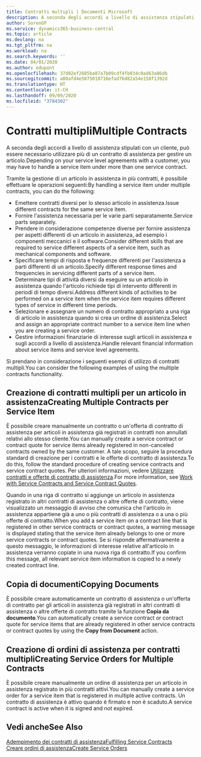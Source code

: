```yaml
---
title: Contratti multipli | Documenti Microsoft
description: A seconda degli accordi a livello di assistenza stipulati con un cliente, può essere necessario utilizzare più di un contratto di assistenza per gestire un articolo.
author: SorenGP
ms.service: dynamics365-business-central
ms.topic: article
ms.devlang: na
ms.tgt_pltfrm: na
ms.workload: na
ms.search.keywords: ''
ms.date: 04/01/2020
ms.author: edupont
ms.openlocfilehash: 37d02ef2685ba07a7b09cdf4fb034c0ad63a86db
ms.sourcegitcommit: a80afd4e5075018716efad76d82a54e158f1392d
ms.translationtype: HT
ms.contentlocale: it-CH
ms.lasthandoff: 09/09/2020
ms.locfileid: "3784302"
---
```

# <a name="multiple-contracts"></a><span data-ttu-id="e60b0-103">Contratti multipli</span><span class="sxs-lookup"><span data-stu-id="e60b0-103">Multiple Contracts</span></span>
<span data-ttu-id="e60b0-104">A seconda degli accordi a livello di assistenza stipulati con un cliente, può essere necessario utilizzare più di un contratto di assistenza per gestire un articolo.</span><span class="sxs-lookup"><span data-stu-id="e60b0-104">Depending on your service level agreements with a customer, you may have to handle a service item under more than one service contract.</span></span>  
  
<span data-ttu-id="e60b0-105">Tramite la gestione di un articolo in assistenza in più contratti, è possibile effettuare le operazioni seguenti:</span><span class="sxs-lookup"><span data-stu-id="e60b0-105">By handling a service item under multiple contracts, you can do the following:</span></span>  
  
* <span data-ttu-id="e60b0-106">Emettere contratti diversi per lo stesso articolo in assistenza.</span><span class="sxs-lookup"><span data-stu-id="e60b0-106">Issue different contracts for the same service item.</span></span>  
* <span data-ttu-id="e60b0-107">Fornire l'assistenza necessaria per le varie parti separatamente.</span><span class="sxs-lookup"><span data-stu-id="e60b0-107">Service parts separately.</span></span>  
* <span data-ttu-id="e60b0-108">Prendere in considerazione competenze diverse per fornire assistenza per aspetti differenti di un articolo in assistenza, ad esempio i componenti meccanici e il software.</span><span class="sxs-lookup"><span data-stu-id="e60b0-108">Consider different skills that are required to service different aspects of a service item, such as mechanical components and software.</span></span>  
* <span data-ttu-id="e60b0-109">Specificare tempi di risposta e frequenze differenti per l'assistenza a parti differenti di un articolo.</span><span class="sxs-lookup"><span data-stu-id="e60b0-109">Specify different response times and frequencies in servicing different parts of a service item.</span></span>  
* <span data-ttu-id="e60b0-110">Determinare tipi di attività diversi da eseguire su un articolo in assistenza quando l'articolo richiede tipi di intervento differenti in periodi di tempo diversi.</span><span class="sxs-lookup"><span data-stu-id="e60b0-110">Address different kinds of activities to be performed on a service item when the service item requires different types of service in different time periods.</span></span>  
* <span data-ttu-id="e60b0-111">Selezionare e assegnare un numero di contratto appropriato a una riga di articolo in assistenza quando si crea un ordine di assistenza.</span><span class="sxs-lookup"><span data-stu-id="e60b0-111">Select and assign an appropriate contract number to a service item line when you are creating a service order.</span></span>  
* <span data-ttu-id="e60b0-112">Gestire informazioni finanziarie di interesse sugli articoli in assistenza e sugli accordi a livello di assistenza.</span><span class="sxs-lookup"><span data-stu-id="e60b0-112">Handle relevant financial information about service items and service level agreements.</span></span>  
  
<span data-ttu-id="e60b0-113">Si prendano in considerazione i seguenti esempi di utilizzo di contratti multipli.</span><span class="sxs-lookup"><span data-stu-id="e60b0-113">You can consider the following examples of using the multiple contracts functionality.</span></span>  
  
## <a name="creating-multiple-contracts-per-service-item"></a><span data-ttu-id="e60b0-114">Creazione di contratti multipli per un articolo in assistenza</span><span class="sxs-lookup"><span data-stu-id="e60b0-114">Creating Multiple Contracts per Service Item</span></span>  
<span data-ttu-id="e60b0-115">È possibile creare manualmente un contratto o un'offerta di contratto di assistenza per articoli in assistenza già registrati in contratti non annullati relativi allo stesso cliente.</span><span class="sxs-lookup"><span data-stu-id="e60b0-115">You can manually create a service contract or contract quote for service items already registered in non-canceled contracts owned by the same customer.</span></span> <span data-ttu-id="e60b0-116">A tale scopo, seguire la procedura standard di creazione per i contratti e le offerte di contratto di assistenza.</span><span class="sxs-lookup"><span data-stu-id="e60b0-116">To do this, follow the standard procedure of creating service contracts and service contract quotes.</span></span> <span data-ttu-id="e60b0-117">Per ulteriori informazioni, vedere [Utilizzare contratti e offerte di contratto di assistenza](service-how-to-create-service-contracts-and-service-contract-quotes.md).</span><span class="sxs-lookup"><span data-stu-id="e60b0-117">For more information, see [Work with Service Contracts and Service Contract Quotes](service-how-to-create-service-contracts-and-service-contract-quotes.md).</span></span>  
  
<span data-ttu-id="e60b0-118">Quando in una riga di contratto si aggiunge un articolo in assistenza registrato in altri contratti di assistenza o altre offerte di contratto, viene visualizzato un messaggio di avviso che comunica che l'articolo in assistenza appartiene già a uno o più contratti di assistenza o a una o più offerte di contratto.</span><span class="sxs-lookup"><span data-stu-id="e60b0-118">When you add a service item on a contract line that is registered in other service contracts or contract quotes, a warning message is displayed stating that the service item already belongs to one or more service contracts or contract quotes.</span></span> <span data-ttu-id="e60b0-119">Se si risponde affermativamente a questo messaggio, le informazioni di interesse relative all'articolo in assistenza verranno copiate in una nuova riga di contratto.</span><span class="sxs-lookup"><span data-stu-id="e60b0-119">If you confirm this message, all relevant service item information is copied to a newly created contract line.</span></span>  
  
## <a name="copying-documents"></a><span data-ttu-id="e60b0-120">Copia di documenti</span><span class="sxs-lookup"><span data-stu-id="e60b0-120">Copying Documents</span></span>  
<span data-ttu-id="e60b0-121">È possibile creare automaticamente un contratto di assistenza o un'offerta di contratto per gli articoli in assistenza già registrati in altri contratti di assistenza o altre offerte di contratto tramite la funzione **Copia da documento**.</span><span class="sxs-lookup"><span data-stu-id="e60b0-121">You can automatically create a service contract or contract quote for service items that are already registered in other service contracts or contract quotes by using the **Copy from Document** action.</span></span>  
  
## <a name="creating-service-orders-for-multiple-contracts"></a><span data-ttu-id="e60b0-122">Creazione di ordini di assistenza per contratti multipli</span><span class="sxs-lookup"><span data-stu-id="e60b0-122">Creating Service Orders for Multiple Contracts</span></span>  
<span data-ttu-id="e60b0-123">È possibile creare manualmente un ordine di assistenza per un articolo in assistenza registrato in più contratti attivi.</span><span class="sxs-lookup"><span data-stu-id="e60b0-123">You can manually create a service order for a service item that is registered in multiple active contracts.</span></span> <span data-ttu-id="e60b0-124">Un contratto di assistenza è attivo quando è firmato e non è scaduto.</span><span class="sxs-lookup"><span data-stu-id="e60b0-124">A service contract is active when it is signed and not expired.</span></span>  
  
## <a name="see-also"></a><span data-ttu-id="e60b0-125">Vedi anche</span><span class="sxs-lookup"><span data-stu-id="e60b0-125">See Also</span></span>  
[<span data-ttu-id="e60b0-126">Adempimento dei contratti di assistenza</span><span class="sxs-lookup"><span data-stu-id="e60b0-126">Fulfilling Service Contracts</span></span>](service-fulfill-service-contracts.md)  
[<span data-ttu-id="e60b0-127">Creare ordini di assistenza</span><span class="sxs-lookup"><span data-stu-id="e60b0-127">Create Service Orders</span></span>](service-how-to-create-service-orders.md)  
